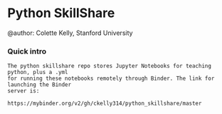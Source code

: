 # Python SkillShare
@author: Colette Kelly,
Stanford University

### Quick intro
    The python skillshare repo stores Jupyter Notebooks for teaching python, plus a .yml
    for running these notebooks remotely through Binder. The link for launching the Binder
    server is:
    
    https://mybinder.org/v2/gh/ckelly314/python_skillshare/master